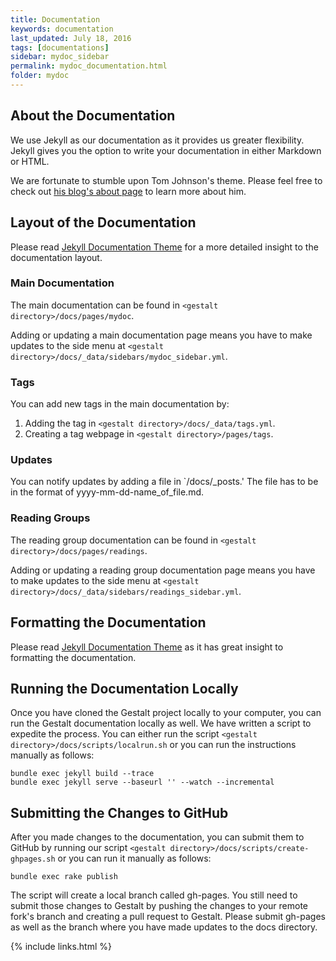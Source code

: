 ```yaml
---
title: Documentation
keywords: documentation
last_updated: July 18, 2016
tags: [documentations]
sidebar: mydoc_sidebar
permalink: mydoc_documentation.html
folder: mydoc
---
```


## About the Documentation

We use Jekyll as our documentation as it provides us greater flexibility. 
Jekyll gives you the option to write your documentation in either 
Markdown or HTML.

We are fortunate to stumble upon Tom Johnson's theme. Please feel free to check out [his blog's about page](http://idratherbewriting.com/aboutme/) to learn more about him. 

## Layout of the Documentation

Please read [Jekyll Documentation Theme](http://idratherbewriting.com/documentation-theme-jekyll/index.html) 
for a more detailed insight to the documentation layout.

### Main Documentation

The main documentation can be found in `<gestalt directory>/docs/pages/mydoc`. 

Adding or updating a main documentation page means you have to make updates to
the side menu at `<gestalt directory>/docs/_data/sidebars/mydoc_sidebar.yml`.


### Tags

You can add new tags in the main documentation by:

1. Adding the tag in `<gestalt directory>/docs/_data/tags.yml`.
2. Creating a tag webpage in `<gestalt directory>/pages/tags`.

### Updates

You can notify updates by adding a file in `<gestalt directory>/docs/_posts.'
The file has to be in the format of yyyy-mm-dd-name_of_file.md.

### Reading Groups

The reading group documentation can be found in `<gestalt directory>/docs/pages/readings`.

Adding or updating a reading group documentation page means you have to make updates to
the side menu at `<gestalt directory>/docs/_data/sidebars/readings_sidebar.yml`.

## Formatting the Documentation

Please read [Jekyll Documentation Theme](http://idratherbewriting.com/documentation-theme-jekyll/mydoc_adding_tooltips.html) as it has great insight to formatting the documentation.

## Running the Documentation Locally

Once you have cloned the Gestalt project locally to your computer, 
you can run the Gestalt documentation locally as well. We have 
written a script to expedite the process. You can either run the 
script `<gestalt directory>/docs/scripts/localrun.sh` or you can 
run the instructions manually as follows:

```
bundle exec jekyll build --trace
bundle exec jekyll serve --baseurl '' --watch --incremental
```

## Submitting the Changes to GitHub

After you made changes to the documentation, you can submit them to GitHub by 
running our script `<gestalt directory>/docs/scripts/create-ghpages.sh` 
or you can run it manually as follows:

```
bundle exec rake publish
```

The script will create a local branch called gh-pages. You still
need to submit those changes to Gestalt by pushing the changes to
your remote fork's branch and creating a pull request to Gestalt.
Please submit gh-pages as well as the branch where you have
made updates to the docs directory.

{% include links.html %}
